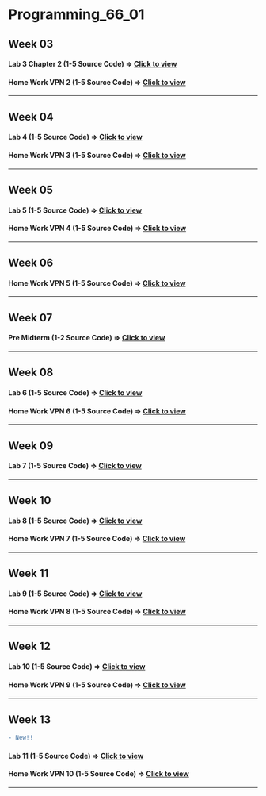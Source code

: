 # Programming_66_01

## Week 03
#### Lab 3 Chapter 2 (1-5 Source Code) => [Click to view](https://cuddly-eyeliner-679.notion.site/Lab3-Chapter-2-ffd3cdca715444d38b2470f612e4e112?pvs=4)

#### Home Work VPN 2 (1-5 Source Code) => [Click to view](https://cuddly-eyeliner-679.notion.site/Home-Work-VPN-2-d8c083f73e04462083a43a101206d55c?pvs=4)
___

## Week 04
#### Lab 4 (1-5 Source Code) => [Click to view](https://cuddly-eyeliner-679.notion.site/Lab4-Chapter-2-70261dd6b7a34953a6f1212bd9d005c0?pvs=4)

#### Home Work VPN 3 (1-5 Source Code) => [Click to view](https://cuddly-eyeliner-679.notion.site/Home-Work-VPN-3-2b61d192f398493dbd3b51a2daa303c0?pvs=4)
___

## Week 05
#### Lab 5 (1-5 Source Code) => [Click to view](https://cuddly-eyeliner-679.notion.site/Lab5-b7f8759260f14c04930824e205170c8d?pvs=4)

#### Home Work VPN 4 (1-5 Source Code) => [Click to view](https://cuddly-eyeliner-679.notion.site/Home-Work-VPN-4-90dea768b75648e8afd2015b039b53e3?pvs=4)
___

## Week 06
#### Home Work VPN 5 (1-5 Source Code) => [Click to view](https://cuddly-eyeliner-679.notion.site/Home-Work-VPN-5-2e7cd9105bfc40959f117a009ef06d35?pvs=4)
___

## Week 07
#### Pre Midterm (1-2 Source Code) => [Click to view](https://cuddly-eyeliner-679.notion.site/Pre-Midterm-cec0552559b44044a681b39ce7f67b85?pvs=4)
___

## Week 08
#### Lab 6 (1-5 Source Code) => [Click to view](https://cuddly-eyeliner-679.notion.site/Lab6-1620b9e24f1845d2a1fc5f7d66b50f91?pvs=4)
#### Home Work VPN 6 (1-5 Source Code) => [Click to view](https://cuddly-eyeliner-679.notion.site/Home-Work-VPN-6-6e20850326bf464f9ec0501994268b9f?pvs=4)
___

## Week 09
#### Lab 7 (1-5 Source Code) => [Click to view](https://cuddly-eyeliner-679.notion.site/Lab7-7e8fb8c6be7346979fce4c4da9e41809?pvs=4)
___

## Week 10
#### Lab 8 (1-5 Source Code) => [Click to view](https://cuddly-eyeliner-679.notion.site/Lab8-f8210dd89e144a64ae328bb206d195a4?pvs=4)
#### Home Work VPN 7 (1-5 Source Code) => [Click to view](https://cuddly-eyeliner-679.notion.site/Home-Work-VPN-7-7f7e647df43b4d19bdbe6bc9b41a06e8?pvs=4)
___

## Week 11
#### Lab 9 (1-5 Source Code) => [Click to view](https://cuddly-eyeliner-679.notion.site/Lab9-10a63e4ae36647a3830c66c8fbf2ed71?pvs=4)
#### Home Work VPN 8 (1-5 Source Code) => [Click to view](https://cuddly-eyeliner-679.notion.site/Home-Work-VPN-8-794772ca26fd4d39a5c16e8b7871bb0a?pvs=4)
___

## Week 12
#### Lab 10 (1-5 Source Code) => [Click to view](https://cuddly-eyeliner-679.notion.site/Lab10-a237fe52bbab4131bd75bcdabf269601?pvs=4)
#### Home Work VPN 9 (1-5 Source Code) => [Click to view](https://cuddly-eyeliner-679.notion.site/Home-Work-VPN-9-d10ea331311d406698db63b207442b9b?pvs=4)
___

## Week 13
```diff
- New!!
```
#### Lab 11 (1-5 Source Code) => [Click to view](https://cuddly-eyeliner-679.notion.site/Lab11-f46189309e3a4cf68443f79649d0ef0f?pvs=4)
#### Home Work VPN 10 (1-5 Source Code) => [Click to view](https://cuddly-eyeliner-679.notion.site/Home-Work-VPN-10-3a9639cfa8e84b6fb93feda3925e8708?pvs=4)
___
